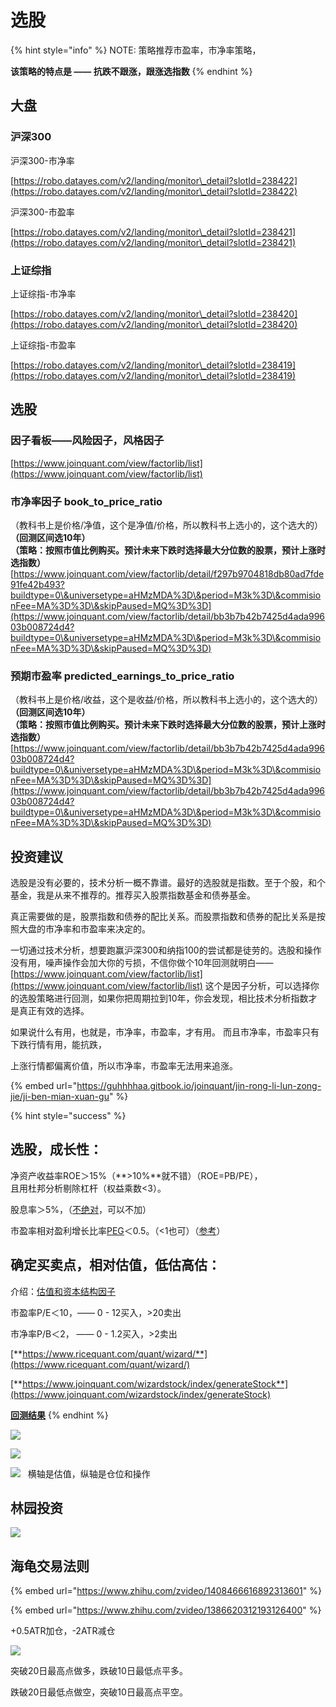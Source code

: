 # 选股

{% hint style="info" %}
NOTE: 策略推荐市盈率，市净率策略，

**该策略的特点是 —— 抗跌不跟涨，跟涨选指数**
{% endhint %}

## 大盘

### 沪深300

沪深300-市净率

[https://robo.datayes.com/v2/landing/monitor\_detail?slotId=238422](https://robo.datayes.com/v2/landing/monitor\_detail?slotId=238422)

沪深300-市盈率

[https://robo.datayes.com/v2/landing/monitor\_detail?slotId=238421](https://robo.datayes.com/v2/landing/monitor\_detail?slotId=238421)

### 上证综指

上证综指-市净率

[https://robo.datayes.com/v2/landing/monitor\_detail?slotId=238420](https://robo.datayes.com/v2/landing/monitor\_detail?slotId=238420)

上证综指-市盈率

[https://robo.datayes.com/v2/landing/monitor\_detail?slotId=238419](https://robo.datayes.com/v2/landing/monitor\_detail?slotId=238419)

## 选股

### 因子看板——风险因子，风格因子

[https://www.joinquant.com/view/factorlib/list](https://www.joinquant.com/view/factorlib/list)

### 市净率因子 book\_to\_price\_ratio

（教科书上是价格/净值，这个是净值/价格，所以教科书上选小的，这个选大的）\
**（回测区间选10年）**\
**（策略：按照市值比例购买。预计未来下跌时选择最大分位数的股票，预计上涨时选指数）**\
[https://www.joinquant.com/view/factorlib/detail/f297b9704818db80ad7fde91fe42b493?buildtype=0\&universetype=aHMzMDA%3D\&period=M3k%3D\&commisionFee=MA%3D%3D\&skipPaused=MQ%3D%3D](https://www.joinquant.com/view/factorlib/detail/bb3b7b42b7425d4ada99603b008724d4?buildtype=0\&universetype=aHMzMDA%3D\&period=M3k%3D\&commisionFee=MA%3D%3D\&skipPaused=MQ%3D%3D)

### 预期市盈率 predicted\_earnings\_to\_price\_ratio

（教科书上是价格/收益，这个是收益/价格，所以教科书上选小的，这个选大的）\
**（回测区间选10年）**\
**（策略：按照市值比例购买。预计未来下跌时选择最大分位数的股票，预计上涨时选指数）**\
[https://www.joinquant.com/view/factorlib/detail/bb3b7b42b7425d4ada99603b008724d4?buildtype=0\&universetype=aHMzMDA%3D\&period=M3k%3D\&commisionFee=MA%3D%3D\&skipPaused=MQ%3D%3D](https://www.joinquant.com/view/factorlib/detail/bb3b7b42b7425d4ada99603b008724d4?buildtype=0\&universetype=aHMzMDA%3D\&period=M3k%3D\&commisionFee=MA%3D%3D\&skipPaused=MQ%3D%3D)

## 投资建议

选股是没有必要的，技术分析一概不靠谱。最好的选股就是指数。至于个股，和个基金，我是从来不推荐的。推荐买入股票指数基金和债券基金。

真正需要做的是，股票指数和债券的配比关系。而股票指数和债券的配比关系是按照大盘的市净率和市盈率来决定的。

一切通过技术分析，想要跑赢沪深300和纳指100的尝试都是徒劳的。选股和操作没有用，噪声操作会加大你的亏损，不信你做个10年回测就明白——[https://www.joinquant.com/view/factorlib/list](https://www.joinquant.com/view/factorlib/list) 这个是因子分析，可以选择你的选股策略进行回测，如果你把周期拉到10年，你会发现，相比技术分析指数才是真正有效的选择。&#x20;

如果说什么有用，也就是，市净率，市盈率，才有用。 而且市净率，市盈率只有下跌行情有用，能抗跌，

上涨行情都偏离价值，所以市净率，市盈率无法用来追涨。

{% embed url="https://guhhhhaa.gitbook.io/joinquant/jin-rong-li-lun-zong-jie/ji-ben-mian-xuan-gu" %}

{% hint style="success" %}
## 选股，成长性：

净资产收益率ROE＞15%（**>10%**就不错）（ROE=PB/PE），\
且用杜邦分析剔除杠杆（权益乘数<3）。

股息率＞5%，（[不绝对](https://xueqiu.com/4195046382/148444383)，可以不加）

市盈率相对盈利增长比率[PEG](https://xueqiu.com/8287840120/74917276)＜0.5。（<1也可）（[参考](https://xueqiu.com/8287840120/83909262)）

## 确定买卖点，相对估值，低估高估：

&#x20;介绍：[估值和资本结构因子](https://xueqiu.com/8287840120/102600210)

市盈率P/E＜10，—— 0 - 12买入，>20卖出

市净率P/B＜2，  —— 0 - 1.2买入，>2卖出



[**https://www.ricequant.com/quant/wizard/**](https://www.ricequant.com/quant/wizard/)

[**https://www.joinquant.com/wizardstock/index/generateStock**](https://www.joinquant.com/wizardstock/index/generateStock)

[**回测结果**](https://www.ricequant.com/quant/backtest/6224534)
{% endhint %}

![](<../../.gitbook/assets/屏幕快照 2021-02-28 下午1.29.34.png>)

![](<../../.gitbook/assets/屏幕快照 2021-02-28 下午1.24.27.png>)

![   横轴是估值，纵轴是仓位和操作](../../.gitbook/assets/0E2ABFCC2987F6AAEB09ECE758F3E8AC.jpg)

## 林园投资

![](<../../.gitbook/assets/image (50).png>)

## 海龟交易法则

{% embed url="https://www.zhihu.com/zvideo/1408466616892313601" %}

{% embed url="https://www.zhihu.com/zvideo/1386620312193126400" %}

\+0.5ATR加仓，-2ATR减仓

![](<../../.gitbook/assets/image (46).png>)

突破20日最高点做多，跌破10日最低点平多。

跌破20日最低点做空，突破10日最高点平空。
